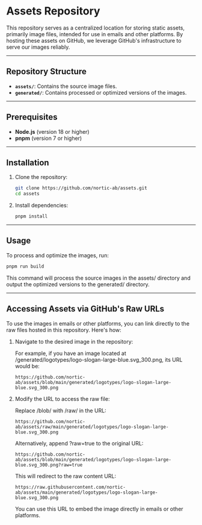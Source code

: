 # Assets Repository

This repository serves as a centralized location for storing static assets, primarily image files, intended for use in emails and other platforms. By hosting these assets on GitHub, we leverage GitHub's infrastructure to serve our images reliably.

---

## Repository Structure

- **`assets/`**: Contains the source image files.
- **`generated/`**: Contains processed or optimized versions of the images.

---

## Prerequisites

- **Node.js** (version 18 or higher)
- **pnpm** (version 7 or higher)

---

## Installation

1. Clone the repository:
    ```bash
    git clone https://github.com/nortic-ab/assets.git
    cd assets
    ```

2. Install dependencies:
    ```bash
    pnpm install
    ```

---

## Usage

To process and optimize the images, run:

```bash
pnpm run build
```

This command will process the source images in the assets/ directory and output the optimized versions to the generated/ directory.

---

## Accessing Assets via GitHub's Raw URLs

To use the images in emails or other platforms, you can link directly to the raw files hosted in this repository. Here's how:

1. Navigate to the desired image in the repository:

    For example, if you have an image located at /generated/logotypes/logo-slogan-large-blue.svg_300.png, its URL would be:
    ```
    https://github.com/nortic-ab/assets/blob/main/generated/logotypes/logo-slogan-large-blue.svg_300.png
    ```

2. Modify the URL to access the raw file:
    
    Replace /blob/ with /raw/ in the URL:
    ```
    https://github.com/nortic-ab/assets/raw/main/generated/logotypes/logo-slogan-large-blue.svg_300.png
    ```

    Alternatively, append ?raw=true to the original URL:
    ```
    https://github.com/nortic-ab/assets/blob/main/generated/logotypes/logo-slogan-large-blue.svg_300.png?raw=true
    ```

    This will redirect to the raw content URL:

    ```
    https://raw.githubusercontent.com/nortic-ab/assets/main/generated/logotypes/logo-slogan-large-blue.svg_300.png
    ```

    You can use this URL to embed the image directly in emails or other platforms.
